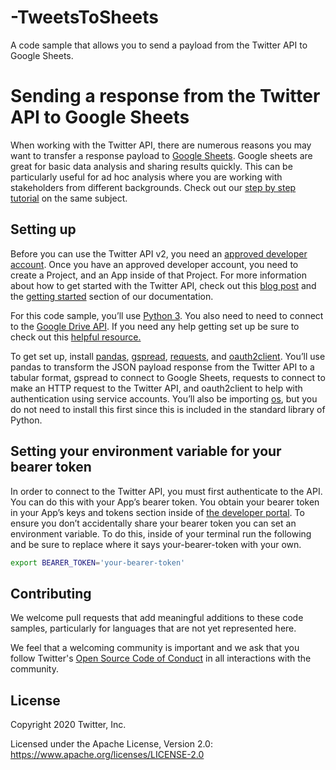 # -TweetsToSheets
A code sample that allows you to send a payload from the Twitter API to Google Sheets.

# Sending a response from the Twitter API to Google Sheets
When working with the Twitter API, there are numerous reasons you may want to transfer a response payload to [Google Sheets](https://www.google.com/sheets/about/). Google sheets are great for basic data analysis and sharing results quickly. This can be particularly useful for ad hoc analysis where you are working with stakeholders from different backgrounds. Check out our [step by step tutorial](https://dev.to/twitterdev/sending-a-response-from-the-twitter-api-to-a-spreadsheet-in-google-sheets-1d9h) on the same subject.

## Setting up
Before you can use the Twitter API v2, you need an [approved developer account](https://developer.twitter.com/en/apply-for-access). Once you have an approved developer account, you need to create a Project, and an App inside of that Project. For more information about how to get started with the Twitter API, check out this [blog post](https://dev.to/twitterdev/step-by-step-guide-to-making-your-first-request-to-the-new-twitter-api-v2-42mi) and the [getting started](https://developer.twitter.com/en/docs/getting-started) section of our documentation. 

For this code sample, you’ll use [Python 3](https://www.python.org/downloads/). You also need to need to connect to the [Google Drive API](https://developers.google.com/drive). If you need any help getting set up be sure to check out this [helpful resource.](https://levelup.gitconnected.com/python-pandas-google-spreadsheet-476bd6a77f2b)

To get set up, install [pandas](https://pandas.pydata.org/), [gspread](https://gspread.readthedocs.io/en/latest/), [requests](https://requests.readthedocs.io/en/master/), and [oauth2client](https://pypi.org/project/oauth2client/). You’ll use pandas to transform the JSON payload response from the Twitter API to a tabular format, gspread to connect to Google Sheets, requests to connect to make an HTTP request to the Twitter API, and oauth2client to help with authentication using service accounts. You’ll also be importing [os](https://docs.python.org/3/library/os.html), but you do not need to install this first since this is included in the standard library of Python.

## Setting your environment variable for your bearer token

In order to connect to the Twitter API, you must first authenticate to the API. You can do this with your App’s bearer token. You obtain your bearer token in your App’s keys and tokens section inside of [the developer portal](https://developer.twitter.com/en/portal/dashboard). To ensure you don’t accidentally share your bearer token you can set an environment variable. To do this, inside of your terminal run the following and be sure to replace where it says your-bearer-token with your own.

```bash
export BEARER_TOKEN='your-bearer-token'
```

## Contributing

We welcome pull requests that add meaningful additions to these code samples, particularly for languages that are not yet represented here.

We feel that a welcoming community is important and we ask that you follow Twitter's
[Open Source Code of Conduct](https://github.com/twitter/code-of-conduct/blob/master/code-of-conduct.md)
in all interactions with the community.

## License

Copyright 2020 Twitter, Inc.

Licensed under the Apache License, Version 2.0: https://www.apache.org/licenses/LICENSE-2.0
